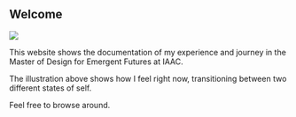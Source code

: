 ## Welcome

![](../images/lugares.jpg)

This website shows the documentation of my experience and journey in the Master of Design for Emergent Futures at IAAC.

The illustration above shows how I feel right now, transitioning between two different states of self.

Feel free to browse around.
